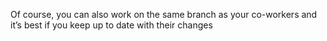 Of course, you can also work on the same branch as your co-workers and it’s best if you keep up to date with their changes

